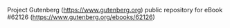 Project Gutenberg (https://www.gutenberg.org) public repository for
eBook #62126 (https://www.gutenberg.org/ebooks/62126)
